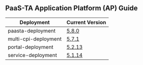 ## PaaS-TA Application Platform (AP) Guide

|Deployment|Current Version| 
|-------------|-------------|
|paasta-deployment| [5.8.0](https://github.com/PaaS-TA/paasta-deployment/releases/tag/v5.8.0) |  
|multi-cpi-deployment| [5.7.1](https://github.com/PaaS-TA/multi-cpi-deployment/releases/tag/v5.7.1) | 
|portal-deployment| [5.2.13](https://github.com/PaaS-TA/portal-deployment/releases/tag/v5.2.13) | 
|service-deployment| [5.1.14](https://github.com/PaaS-TA/service-deployment/releases/tag/v5.1.14)| 
